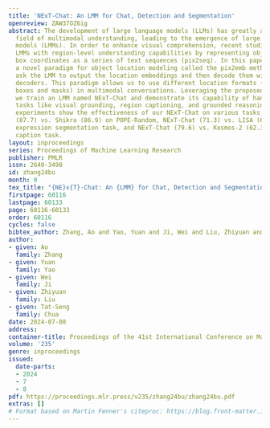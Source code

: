 ```yaml
---
title: 'NExT-Chat: An LMM for Chat, Detection and Segmentation'
openreview: ZAW37OZ6ig
abstract: The development of large language models (LLMs) has greatly advanced the
  field of multimodal understanding, leading to the emergence of large multimodal
  models (LMMs). In order to enhance visual comprehension, recent studies have equipped
  LMMs with region-level understanding capabilities by representing object bounding
  box coordinates as a series of text sequences (pix2seq). In this paper, we introduce
  a novel paradigm for object location modeling called the pix2emb method, where we
  ask the LMM to output the location embeddings and then decode them with different
  decoders. This paradigm allows us to use different location formats (such as bounding
  boxes and masks) in multimodal conversations. Leveraging the proposed pix2emb method,
  we train an LMM named NExT-Chat and demonstrate its capability of handling multiple
  tasks like visual grounding, region captioning, and grounded reasoning. Comprehensive
  experiments show the effectiveness of our NExT-Chat on various tasks, e.g., NExT-Chat
  (87.7) vs. Shikra (86.9) on POPE-Random, NExT-Chat (71.3) vs. LISA (67.9) on referring
  expression segmentation task, and NExT-Chat (79.6) vs. Kosmos-2 (62.3) on region
  caption task.
layout: inproceedings
series: Proceedings of Machine Learning Research
publisher: PMLR
issn: 2640-3498
id: zhang24bu
month: 0
tex_title: "{NE}x{T}-Chat: An {LMM} for Chat, Detection and Segmentation"
firstpage: 60116
lastpage: 60133
page: 60116-60133
order: 60116
cycles: false
bibtex_author: Zhang, Ao and Yao, Yuan and Ji, Wei and Liu, Zhiyuan and Chua, Tat-Seng
author:
- given: Ao
  family: Zhang
- given: Yuan
  family: Yao
- given: Wei
  family: Ji
- given: Zhiyuan
  family: Liu
- given: Tat-Seng
  family: Chua
date: 2024-07-08
address:
container-title: Proceedings of the 41st International Conference on Machine Learning
volume: '235'
genre: inproceedings
issued:
  date-parts:
  - 2024
  - 7
  - 8
pdf: https://proceedings.mlr.press/v235/zhang24bu/zhang24bu.pdf
extras: []
# Format based on Martin Fenner's citeproc: https://blog.front-matter.io/posts/citeproc-yaml-for-bibliographies/
---
```

